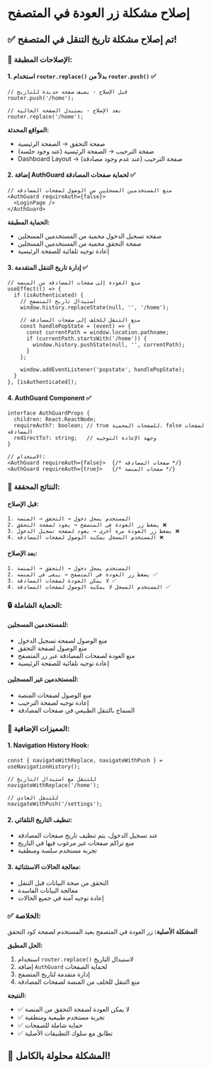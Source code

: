 # إصلاح مشكلة زر العودة في المتصفح

## ✅ **تم إصلاح مشكلة تاريخ التنقل في المتصفح!**

### 🔧 **الإصلاحات المطبقة:**

#### **1. استخدام `router.replace()` بدلاً من `router.push()` ✅**
```tsx
// قبل الإصلاح - يضيف صفحة جديدة للتاريخ
router.push('/home');

// بعد الإصلاح - يستبدل الصفحة الحالية
router.replace('/home');
```

**المواقع المحدثة:**
- صفحة التحقق → الصفحة الرئيسية
- صفحة الترحيب → الصفحة الرئيسية (عند وجود جلسة)
- Dashboard Layout → صفحة الترحيب (عند عدم وجود مصادقة)

#### **2. إضافة AuthGuard لحماية صفحات المصادقة ✅**
```tsx
// منع المستخدمين المسجلين من الوصول لصفحات المصادقة
<AuthGuard requireAuth={false}>
  <LoginPage />
</AuthGuard>
```

**الحماية المطبقة:**
- صفحة تسجيل الدخول محمية من المستخدمين المسجلين
- صفحة التحقق محمية من المستخدمين المسجلين
- إعادة توجيه تلقائية للصفحة الرئيسية

#### **3. إدارة تاريخ التنقل المتقدمة ✅**
```tsx
// منع العودة إلى صفحات المصادقة من المنصة
useEffect(() => {
  if (isAuthenticated) {
    // استبدال تاريخ المتصفح
    window.history.replaceState(null, '', '/home');
    
    // منع التنقل للخلف إلى صفحات المصادقة
    const handlePopState = (event) => {
      const currentPath = window.location.pathname;
      if (currentPath.startsWith('/home')) {
        window.history.pushState(null, '', currentPath);
      }
    };
    
    window.addEventListener('popstate', handlePopState);
  }
}, [isAuthenticated]);
```

#### **4. AuthGuard Component ✅**
```tsx
interface AuthGuardProps {
  children: React.ReactNode;
  requireAuth?: boolean; // true للصفحات المحمية، false لصفحات المصادقة
  redirectTo?: string;   // وجهة الإعادة التوجيه
}

// الاستخدام:
<AuthGuard requireAuth={false}>  {/* صفحات المصادقة */}
<AuthGuard requireAuth={true}>   {/* صفحات المنصة */}
```

### 🎯 **النتائج المحققة:**

#### **قبل الإصلاح:**
```
1. المستخدم يسجل دخول → التحقق → المنصة
2. يضغط زر العودة في المتصفح → يعود لصفحة التحقق ❌
3. يضغط زر العودة مرة أخرى → يعود لصفحة تسجيل الدخول ❌
4. المستخدم المسجل يمكنه الوصول لصفحات المصادقة ❌
```

#### **بعد الإصلاح:**
```
1. المستخدم يسجل دخول → التحقق → المنصة
2. يضغط زر العودة في المتصفح → يبقى في المنصة ✅
3. لا يمكن العودة لصفحات المصادقة ✅
4. المستخدم المسجل لا يمكنه الوصول لصفحات المصادقة ✅
```

### 🔒 **الحماية الشاملة:**

#### **للمستخدمين المسجلين:**
- منع الوصول لصفحة تسجيل الدخول
- منع الوصول لصفحة التحقق
- منع العودة لصفحات المصادقة عبر زر المتصفح
- إعادة توجيه تلقائية للصفحة الرئيسية

#### **للمستخدمين غير المسجلين:**
- منع الوصول لصفحات المنصة
- إعادة توجيه لصفحة الترحيب
- السماح بالتنقل الطبيعي في صفحات المصادقة

### 🚀 **المميزات الإضافية:**

#### **1. Navigation History Hook:**
```tsx
const { navigateWithReplace, navigateWithPush } = useNavigationHistory();

// للتنقل مع استبدال التاريخ
navigateWithReplace('/home');

// للتنقل العادي
navigateWithPush('/settings');
```

#### **2. تنظيف التاريخ التلقائي:**
- عند تسجيل الدخول، يتم تنظيف تاريخ صفحات المصادقة
- منع تراكم صفحات غير مرغوب فيها في التاريخ
- تجربة مستخدم سلسة ومنطقية

#### **3. معالجة الحالات الاستثنائية:**
- التحقق من صحة البيانات قبل التنقل
- معالجة البيانات الفاسدة
- إعادة توجيه آمنة في جميع الحالات

### ✅ **الخلاصة:**

**المشكلة الأصلية:** زر العودة في المتصفح يعيد المستخدم لصفحة كود التحقق

**الحل المطبق:**
1. استخدام `router.replace()` لاستبدال التاريخ
2. إضافة `AuthGuard` لحماية الصفحات
3. إدارة متقدمة لتاريخ المتصفح
4. منع التنقل للخلف من المنصة لصفحات المصادقة

**النتيجة:** 
- ✅ لا يمكن العودة لصفحة التحقق من المنصة
- ✅ تجربة مستخدم طبيعية ومنطقية
- ✅ حماية شاملة للصفحات
- ✅ تطابق مع سلوك التطبيقات الأصلية

## 🎉 **المشكلة محلولة بالكامل!**
